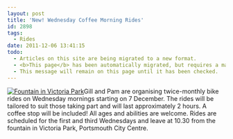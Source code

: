 ```yaml
---
layout: post
title: 'New! Wednesday Coffee Morning Rides'
id: 2898
tags:
  - Rides
date: 2011-12-06 13:41:15
todo:
  - Articles on this site are being migrated to a new format.
  - <b>This page</b> has been automatically migrated, but requires a manual check-&amp;-tune to ensure the format and links all work as expected.
  - This message will remain on this page until it has been checked.
---
```


[![Fountain in Victoria Park](http://www.pompeybug.co.uk/wp-content/uploads/2011/12/Fountain-in-Victoria-Park-150x150.jpg "Fountain in Victoria Park")](http://www.pompeybug.co.uk/wp-content/uploads/2011/12/Fountain-in-Victoria-Park.jpg)Gill and Pam are organising twice-monthly bike rides on Wednesday mornings starting on 7 December. The rides will be tailored to suit those taking part and will last approximately 2 hours. A coffee stop will be included! All ages and abilities are welcome. Rides are scheduled for the first and third Wednesdays and leave at 10.30 from the fountain in Victoria Park, Portsmouth City Centre.

&nbsp;